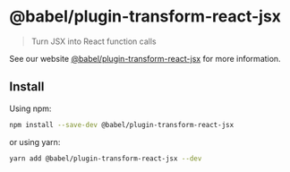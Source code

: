 # @babel/plugin-transform-react-jsx

> Turn JSX into React function calls

See our
website [@babel/plugin-transform-react-jsx](https://babeljs.io/docs/babel-plugin-transform-react-jsx)
for more information.

## Install

Using npm:

```sh
npm install --save-dev @babel/plugin-transform-react-jsx
```

or using yarn:

```sh
yarn add @babel/plugin-transform-react-jsx --dev
```
